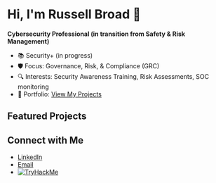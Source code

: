 # Hi, I'm Russell Broad 👋
**Cybersecurity Professional (in transition from Safety & Risk Management)**  
- 📚 Security+ (in progress)  
- 🛡️ Focus: Governance, Risk, & Compliance (GRC)  
- 🔍 Interests: Security Awareness Training, Risk Assessments, SOC monitoring  
- 📂 Portfolio: [View My Projects](https://github.com/your-username?tab=repositories)


## Featured Projects

## Connect with Me
- [LinkedIn](https://www.linkedin.com/in/russellbroad)  
- [Email](mailto:rbroad47@gmail.com)  
- [![TryHackMe](assets/thm_propic.png)](https://tryhackme.com/p/rbroad)
